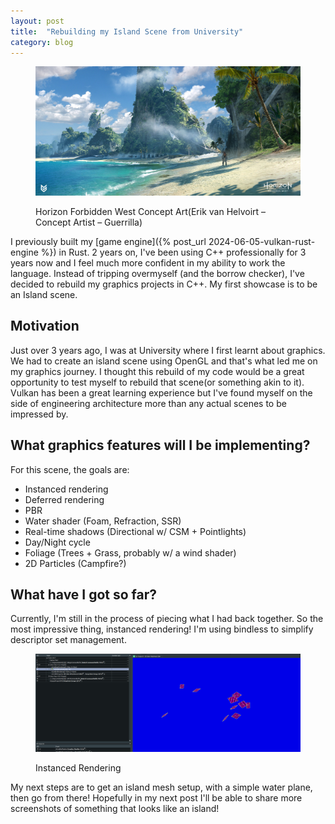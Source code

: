 ```yaml
---
layout: post
title:  "Rebuilding my Island Scene from University"
category: blog
---
```


<figure>
    <div class="figcontent">
        <div> 
        <img src="/assets/images/posts/2025-02-18-rebuilding-island-scene/horizon-forbidden-west-concept-art.jpg" alt="">
        </div>
     </div>
      <figcaption>
        <p class="figure-title">Horizon Forbidden West Concept Art(Erik van Helvoirt – Concept Artist – Guerrilla)</p>
    </figcaption>
</figure>

I previously built my [game engine]({% post_url 2024-06-05-vulkan-rust-engine %}) in Rust. 2 years on, I've been using C++ professionally for 3 years now and I feel much more confident in my ability to work the language. Instead of tripping overmyself (and the borrow checker), I've decided to rebuild my graphics projects in C++. My first showcase is to be an Island scene.

## Motivation

Just over 3 years ago, I was at University where I first learnt about graphics. We had to create an island scene using OpenGL and that's what led me on my graphics journey. I thought this rebuild of my code would be a great opportunity to test myself to rebuild that scene(or something akin to it). Vulkan has been a great learning experience but I've found myself on the side of engineering architecture more than any actual scenes to be impressed by. 

## What graphics features will I be implementing?

For this scene, the goals are:
- Instanced rendering
- Deferred rendering
- PBR
- Water shader (Foam, Refraction, SSR)
- Real-time shadows (Directional w/ CSM + Pointlights)
- Day/Night cycle
- Foliage (Trees + Grass, probably w/ a wind shader)
- 2D Particles (Campfire?)

## What have I got so far?

Currently, I'm still in the process of piecing what I had back together. So the most impressive thing, instanced rendering! I'm using bindless to simplify descriptor set management.

<figure>
    <div class="figcontent">
        <div> 
        <img src="/assets/images/posts/2025-02-18-rebuilding-island-scene/instanced-rendering.png" alt="">
        </div>
     </div>
      <figcaption>
        <p class="figure-title">Instanced Rendering</p>
    </figcaption>
</figure>

My next steps are to get an island mesh setup, with a simple water plane, then go from there! Hopefully in my next post I'll be able to share more screenshots of something that looks like an island!




